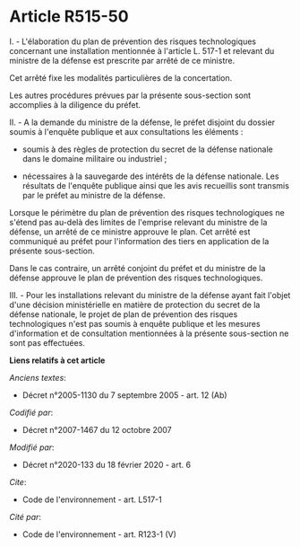 # Article R515-50

I. - L'élaboration du plan de prévention des risques technologiques concernant une installation mentionnée à l'article L.
517-1 et relevant du ministre de la défense est prescrite par arrêté de ce ministre.

Cet arrêté fixe les modalités particulières de la concertation.

Les autres procédures prévues par la présente sous-section sont accomplies à la diligence du préfet.

II. - A la demande du ministre de la défense, le préfet disjoint du dossier soumis à l'enquête publique et aux consultations
les éléments :

- soumis à des règles de protection du secret de la défense nationale dans le domaine militaire ou industriel ;

- nécessaires à la sauvegarde des intérêts de la défense nationale. Les résultats de l'enquête publique ainsi que les avis
recueillis sont transmis par le préfet au ministre de la défense.

Lorsque le périmètre du plan de prévention des risques technologiques ne s'étend pas au-delà des limites de l'emprise
relevant du ministre de la défense, un arrêté de ce ministre approuve le plan. Cet arrêté est communiqué au préfet pour
l'information des tiers en application de la présente sous-section.

Dans le cas contraire, un arrêté conjoint du préfet et du ministre de la défense approuve le plan de prévention des risques
technologiques.

III. - Pour les installations relevant du ministre de la défense ayant fait l'objet d'une décision ministérielle en matière
de protection du secret de la défense nationale, le projet de plan de prévention des risques technologiques n'est pas soumis
à enquête publique et les mesures d'information et de consultation mentionnées à la présente sous-section ne sont pas
effectuées.

**Liens relatifs à cet article**

_Anciens textes_:

  - Décret n°2005-1130 du 7 septembre 2005 - art. 12 (Ab)

_Codifié par_:

  - Décret n°2007-1467 du 12 octobre 2007

_Modifié par_:

  - Décret n°2020-133 du 18 février 2020 - art. 6

_Cite_:

  - Code de l'environnement - art. L517-1

_Cité par_:

  - Code de l'environnement - art. R123-1 (V)
